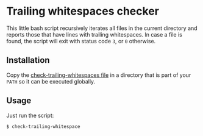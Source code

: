 Trailing whitespaces checker
============================

This little bash script recursively iterates all files in the current directory and reports those that have lines with trailing whitespaces. In case a file is found, the script will exit with status code `3`, or `0` otherwise.

Installation
------------

Copy the [check-trailing-whitespaces file](./check-trailing-whitespaces) in a directory that is part of your `PATH` so it can be executed globally.

Usage
-----

Just run the script:

`$ check-trailing-whitespace`
